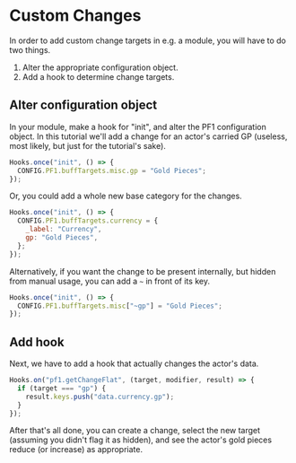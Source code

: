 # Custom Changes

In order to add custom change targets in e.g. a module, you will have to do two things.

1. Alter the appropriate configuration object.
2. Add a hook to determine change targets.

## Alter configuration object

In your module, make a hook for "init", and alter the PF1 configuration object. In this tutorial we'll add a change for an actor's carried GP (useless, most likely, but just for the tutorial's sake).

```js
Hooks.once("init", () => {
  CONFIG.PF1.buffTargets.misc.gp = "Gold Pieces";
});
```

Or, you could add a whole new base category for the changes.

```js
Hooks.once("init", () => {
  CONFIG.PF1.buffTargets.currency = {
    _label: "Currency",
    gp: "Gold Pieces",
  };
});
```

Alternatively, if you want the change to be present internally, but hidden from manual usage, you can add a `~` in front of its key.

```js
Hooks.once("init", () => {
  CONFIG.PF1.buffTargets.misc["~gp"] = "Gold Pieces";
});
```

## Add hook

Next, we have to add a hook that actually changes the actor's data.

```js
Hooks.on("pf1.getChangeFlat", (target, modifier, result) => {
  if (target === "gp") {
    result.keys.push("data.currency.gp");
  }
});
```

After that's all done, you can create a change, select the new target (assuming you didn't flag it as hidden), and see the actor's gold pieces reduce (or increase) as appropriate.
